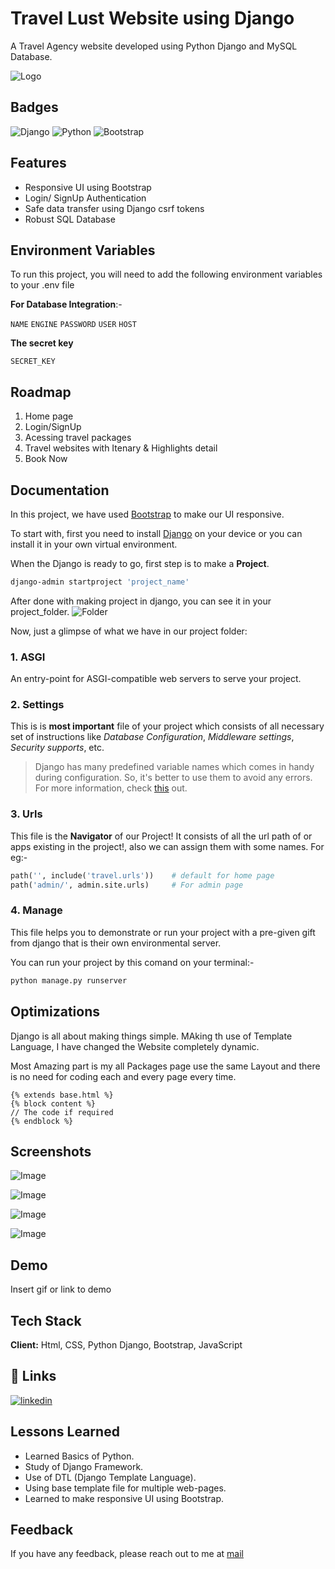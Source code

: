 
# Travel Lust Website using Django

A Travel Agency website developed using Python Django and MySQL Database.

![Logo](https://github.com/shubyaa/Django_travel_Website/blob/main/res/favicon.png)

## Badges

![Django](https://img.shields.io/badge/Django-3.2-blue.svg)
![Python](https://img.shields.io/badge/python-3.9-green.svg)
![Bootstrap](https://img.shields.io/badge/bootstrap-5-purple.svg)

## Features

- Responsive UI using Bootstrap
- Login/ SignUp Authentication
- Safe data transfer using Django csrf tokens
- Robust SQL Database

## Environment Variables

To run this project, you will need to add the following environment variables to your .env file

**For Database Integration**:-

`NAME`
`ENGINE`
`PASSWORD`
`USER`
`HOST`

**The secret key**

`SECRET_KEY`

## Roadmap

1. Home page
2. Login/SignUp
3. Acessing travel packages
4. Travel websites with Itenary & Highlights detail
5. Book Now

## Documentation

In this project, we have used [Bootstrap](https://getbootstrap.com) to make our UI responsive.

To start with, first you need to install [Django](https://www.djangoproject.com/) on your device or you can install it in your own virtual environment.

When the Django is ready to go, first step is to make a **Project**.

``` bash
django-admin startproject 'project_name'
```

After done with making project in django, you can see it in your project_folder.
![Folder]()

Now, just a glimpse of what we have in our project folder:

### 1. ASGI

An entry-point for ASGI-compatible web servers to serve your project.

### 2. Settings

This is is **most important** file of your project which consists of all necessary set of
instructions like *Database Configuration*, *Middleware settings*, *Security supports*, etc.

> Django has many predefined variable names which comes in handy during configuration.
>So, it's better to use them to avoid any errors. For more information, check [this](https://docs.djangoproject.com/en/3.2/topics/settings/) out.

### 3. Urls

This file is the **Navigator** of our Project!
It consists of all the url path of or apps existing in the project!, also we can assign them with some names. For eg:-

```python
path('', include('travel.urls'))    # default for home page
path('admin/', admin.site.urls)     # For admin page
```

### 4. Manage

This file helps you to demonstrate or run your project with a pre-given gift from django
that is their own environmental server.

You can run your project by this comand on your terminal:-

```bash
python manage.py runserver
```

## Optimizations

Django is all about making things simple. MAking th use of Template Language, I have changed the Website completely dynamic.

Most Amazing part is my all Packages page use the same Layout and there is no need for coding each and every page every time.
```
{% extends base.html %}
{% block content %}
// The code if required
{% endblock %}
```

## Screenshots
![Image](https://github.com/shubyaa/Django_travel_Website/blob/main/res/Screenshot%20(382).png)

![Image](https://github.com/shubyaa/Django_travel_Website/blob/main/res/Screenshot%20(383).png)

![Image](https://github.com/shubyaa/Django_travel_Website/blob/main/res/Screenshot%20(384).png)

![Image](https://github.com/shubyaa/Django_travel_Website/blob/main/res/Screenshot%20(385).png)

## Demo

Insert gif or link to demo

## Tech Stack

**Client:** Html, CSS, Python Django, Bootstrap, JavaScript

## 🔗 Links

[![linkedin](https://img.shields.io/badge/linkedin-0A66C2?style=for-the-badge&logo=linkedin&logoColor=white)](https://www.linkedin.com/in/shubham-pednekar-573369213/)

## Lessons Learned

- Learned Basics of Python.
- Study of Django Framework.
- Use of DTL (Django Template Language).
- Using base template file for multiple web-pages.
- Learned to make responsive UI using Bootstrap.

## Feedback

If you have any feedback, please reach out to me at [mail](shubya8451@gmail.com)
